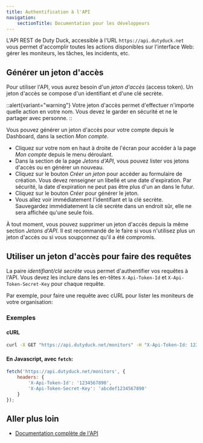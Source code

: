 ```yaml
---
title: Authentification à l'API
navigation:
    sectionTitle: Documentation pour les développeurs
---
```


L'API REST de Duty Duck, accessible à l'URL `https://api.dutyduck.net` vous permet d'accomplir toutes les actions disponibles sur l'interface Web: gérer les moniteurs, les tâches, les incidents, etc.

## Générer un jeton d'accès

Pour utiliser l'API, vous aurez besoin d'un *jeton d'accès* (access token). Un jeton d'accès se compose d'un identifiant et d'une clé secrète.

::alert{variant="warning"}
Votre jeton d'accès permet d'effectuer n'importe quelle action en votre nom. Vous devez le garder en sécurité et ne le partager avec personne.
::

Vous pouvez générer un jeton d'accès pour votre compte depuis le Dashboard, dans la section *Mon compte*. 

- Cliquez sur votre nom en haut à droite de l'écran pour accéder à la page *Mon compte* depuis le menu déroulant.
- Dans la section de la page *Jetons d'API*, vous pouvez lister vos jetons d'accès ou en générer un nouveau.
- Cliquez sur le bouton *Créer un jeton* pour accéder au formulaire de création. Vous devez renseigner un libellé et une date d'expiration. 
Par sécurité, la date d'expiration ne peut pas être plus d'un an dans le futur.
- Cliquez sur le bouton *Créer* pour générer le jeton.
- Vous allez voir immédiatement l'identifiant et la clé secrète. Sauvegardez immédiatement la clé secrète dans un endroit sûr, elle ne sera affichée qu'une seule fois.

À tout moment, vous pouvez supprimer un jeton d'accès depuis la même section *Jetons d'API*. Il est recommandé de le faire si vous n'utilisez plus un jeton d'accès ou si vous soupçonnez qu'il a été compromis.


## Utiliser un jeton d'accès pour faire des requêtes

La paire *identifiant/clé secrète* vous permet d'authentifier vos requêtes à l'API. Vous devez les inclure dans les en-têtes `X-Api-Token-Id` et `X-Api-Token-Secret-Key` pour chaque requête.

Par exemple, pour faire une requête avec cURL pour lister les moniteurs de votre organisation:

### Exemples

#### cURL

```bash
curl -X GET "https://api.dutyduck.net/monitors" -H "X-Api-Token-Id: 1234567890" -H "X-Api-Token-Secret-Key: abcdef1234567890"
```

#### En Javascript, avec `fetch`: 

```javascript
fetch('https://api.dutyduck.net/monitors', {
    headers: {
        'X-Api-Token-Id': '1234567890',
        'X-Api-Token-Secret-Key': 'abcdef1234567890'
    }
});
```

## Aller plus loin

- [Documentation complète de l'API](/docs/api)